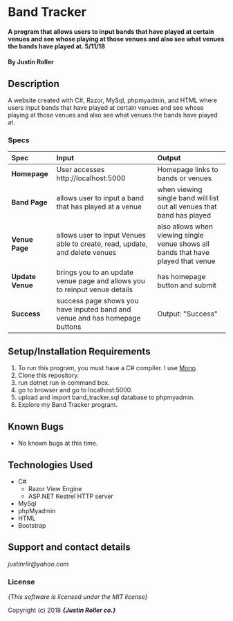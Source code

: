 # Band Tracker

#### A program that allows users to input bands that have played at certain venues and see whose playing at those venues and also see what venues the bands have played at. 5/11/18

#### By **Justin Roller**

## Description

A website created with C#, Razor, MySql, phpmyadmin, and HTML where users input bands that have played at certain venues and see whose playing at those venues and also see what venues the bands have played at.


### Specs
| Spec | Input | Output |
| :-------------     | :------------- | :------------- |
| **Homepage** | User accesses http://localhost:5000| Homepage links to bands or venues |
| **Band Page** | allows user to input a band that has played at a venue | when viewing single band will list out all venues that band has played |
| **Venue Page**| allows user to input Venues able to create, read, update, and delete venues | also allows when viewing single venue shows all bands that have played that venue |
| **Update Venue**| brings you to an update venue page and allows you to reinput venue details | has homepage button and submit |
| **Success** | success page shows you have inputed band and venue and has homepage buttons | Output: "Success" |


## Setup/Installation Requirements

1. To run this program, you must have a C# compiler. I use [Mono](http://www.mono-project.com).
2. Clone this repository.
3. run dotnet run in command box.
4. go to browser and go to localhost:5000.
5. upload and import band_tracker.sql database to phpmyadmin.
6. Explore my Band Tracker program.

## Known Bugs
* No known bugs at this time.

## Technologies Used
* C#
  * Razor View Engine
  * ASP.NET Kestrel HTTP server
* MySql
* phpMyadmin
* HTML
* Bootstrap

## Support and contact details

_justinrllr@yahoo.com_

### License

*{This software is licensed under the MIT license}*

Copyright (c) 2018 **_{Justin Roller co.}_**

